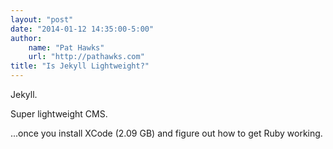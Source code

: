 ```yaml
--- 
layout: "post"  
date: "2014-01-12 14:35:00-5:00"  
author:  
    name: "Pat Hawks"  
    url: "http://pathawks.com"
title: "Is Jekyll Lightweight?"  
---
```


Jekyll.

Super lightweight CMS.

...once you install XCode (2.09 GB) and figure out how to get Ruby working.
